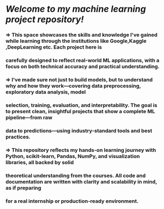 # *Welcome to my machine learning project repository!*

### => This space showcases the skills and knowledge I've gained while learning through the institutions like Google,Kaggle ,DeepLearning etc. Each project here is 

### carefully designed to reflect real-world ML applications, with a focus on both technical accuracy and practical understanding.


### => I've made sure not just to build models, but to understand why and how they work—covering data preprocessing, exploratory data analysis, model 

### selection, training, evaluation, and interpretability. The goal is to present clean, insightful projects that show a complete ML pipeline—from raw 

### data to predictions—using industry-standard tools and best practices.


### => This repository reflects my hands-on learning journey with Python, scikit-learn, Pandas, NumPy, and visualization libraries, all backed by solid 

### theoretical understanding from the courses. All code and documentation are written with clarity and scalability in mind, as if preparing 

### for a real internship or production-ready environment.
